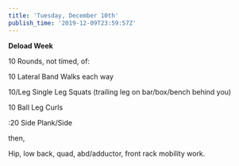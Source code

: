 ```yaml
---
title: 'Tuesday, December 10th'
publish_time: '2019-12-09T23:59:57Z'
---
```


**Deload Week**

10 Rounds, not timed, of:

10 Lateral Band Walks each way

10/Leg Single Leg Squats (trailing leg on bar/box/bench behind you)

10 Ball Leg Curls

:20 Side Plank/Side

then,

Hip, low back, quad, abd/adductor, front rack mobility work.

